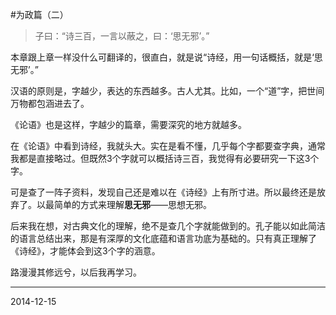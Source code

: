#为政篇（二）

>子曰：“诗三百，一言以蔽之，曰：‘思无邪’。”

本章跟上章一样没什么可翻译的，很直白，就是说“诗经，用一句话概括，就是‘思无邪’。”

汉语的原则是，字越少，表达的东西越多。古人尤其。比如，一个“道”字，把世间万物都包涵进去了。

《论语》也是这样，字越少的篇章，需要深究的地方就越多。

在《论语》中看到诗经，我就头大。实在是看不懂，几乎每个字都要查字典，通常我都是直接略过。但既然3个字就可以概括诗三百，我觉得有必要研究一下这3个字。

可是查了一阵子资料，发现自己还是难以在《诗经》上有所寸进。所以最终还是放弃了。以最简单的方式来理解**思无邪**——思想无邪。

后来我在想，对古典文化的理解，绝不是查几个字就能做到的。孔子能以如此简洁的语言总结出来，那是有深厚的文化底蕴和语言功底为基础的。只有真正理解了《诗经》，才能体会到这3个字的涵意。

路漫漫其修远兮，以后我再学习。


---
2014-12-15
